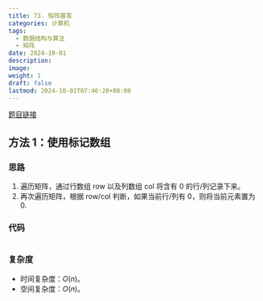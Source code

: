 ```yaml
---
title: 73. 矩阵置零
categories: 计算机
tags:
  - 数据结构与算法
  - 矩阵
date: 2024-10-01
description: 
image: 
weight: 1
draft: false
lastmod: 2024-10-01T07:46:20+08:00
---
```

[题目链接](https://leetcode.cn/problems/set-matrix-zeroes/description/?envType=study-plan-v2&envId=top-100-liked)

## 方法 1：使用标记数组

### 思路

1. 遍历矩阵，通过行数组 row 以及列数组 col 将含有 0 的行/列记录下来。
2. 再次遍历矩阵，根据 row/col 判断，如果当前行/列有 0，则将当前元素置为 0.

### 代码

```python

```

### 复杂度
- 时间复杂度：$O(n)$。
- 空间复杂度：$O(n)$。


